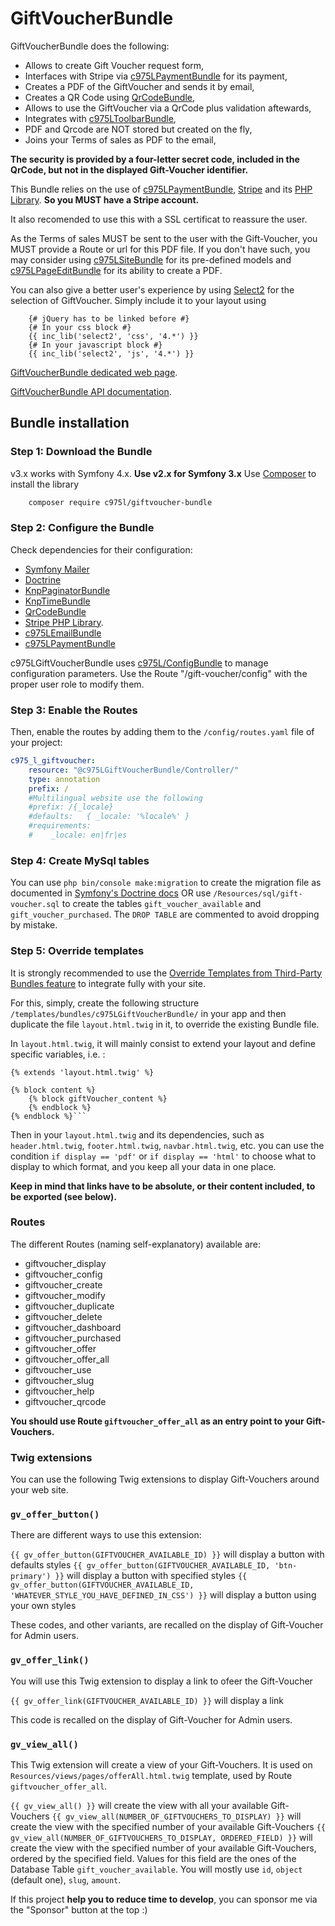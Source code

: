 # GiftVoucherBundle


GiftVoucherBundle does the following:

- Allows to create Gift Voucher request form,
- Interfaces with Stripe via [c975LPaymentBundle](https://github.com/975L/PaymentBundle) for its payment,
- Creates a PDF of the GiftVoucher and sends it by email,
- Creates a QR Code using [QrCodeBundle](https://github.com/endroid/qr-code),
- Allows to use the GiftVoucher via a QrCode plus validation aftewards,
- Integrates with [c975LToolbarBundle](https://github.com/975L/ToolbarBundle),
- PDF and Qrcode are NOT stored but created on the fly,
- Joins your Terms of sales as PDF to the email,

**The security is provided by a four-letter secret code, included in the QrCode, but not in the displayed Gift-Voucher identifier.**

This Bundle relies on the use of [c975LPaymentBundle](https://github.com/975L/PaymentBundle), [Stripe](https://stripe.com/) and its [PHP Library](https://github.com/stripe/stripe-php).
**So you MUST have a Stripe account.**

It also recomended to use this with a SSL certificat to reassure the user.

As the Terms of sales MUST be sent to the user with the Gift-Voucher, you MUST provide a Route or url for this PDF file. If you don't have such, you may consider using [c975LSiteBundle](https://github.com/975L/SiteBundle) for its pre-defined models and [c975LPageEditBundle](https://github.com/975L/PageEditBundle) for its ability to create a PDF.

You can also give a better user's experience by using [Select2](https://select2.org) for the selection of GiftVoucher. Simply include it to your layout using

```twig
    {# jQuery has to be linked before #}
    {# In your css block #}
    {{ inc_lib('select2', 'css', '4.*') }}
    {# In your javascript block #}
    {{ inc_lib('select2', 'js', '4.*') }}
```

[GiftVoucherBundle dedicated web page](https://975l.com/en/pages/gift-voucher-bundle).

[GiftVoucherBundle API documentation](https://975l.com/apidoc/c975L/GiftVoucherBundle.html).

## Bundle installation

### Step 1: Download the Bundle

v3.x works with Symfony 4.x. **Use v2.x for Symfony 3.x**
Use [Composer](https://getcomposer.org) to install the library

```bash
    composer require c975l/giftvoucher-bundle
```

### Step 2: Configure the Bundle

Check dependencies for their configuration:

- [Symfony Mailer](https://github.com/symfony/mailer)
- [Doctrine](https://github.com/doctrine/DoctrineBundle)
- [KnpPaginatorBundle](https://github.com/KnpLabs/KnpPaginatorBundle)
- [KnpTimeBundle](https://github.com/KnpLabs/KnpTimeBundle)
- [QrCodeBundle](https://github.com/endroid/qr-code)
- [Stripe PHP Library](https://github.com/stripe/stripe-php).
- [c975LEmailBundle](https://github.com/975L/EmailBundle)
- [c975LPaymentBundle](https://github.com/975L/PaymentBundle)

c975LGiftVoucherBundle uses [c975L/ConfigBundle](https://github.com/975L/ConfigBundle) to manage configuration parameters. Use the Route "/gift-voucher/config" with the proper user role to modify them.

### Step 3: Enable the Routes

Then, enable the routes by adding them to the `/config/routes.yaml` file of your project:

```yml
c975_l_giftvoucher:
    resource: "@c975LGiftVoucherBundle/Controller/"
    type: annotation
    prefix: /
    #Multilingual website use the following
    #prefix: /{_locale}
    #defaults:   { _locale: '%locale%' }
    #requirements:
    #    _locale: en|fr|es
```

### Step 4: Create MySql tables

You can use `php bin/console make:migration` to create the migration file as documented in [Symfony's Doctrine docs](https://symfony.com/doc/current/doctrine.html) OR use `/Resources/sql/gift-voucher.sql` to create the tables `gift_voucher_available` and `gift_voucher_purchased`. The `DROP TABLE` are commented to avoid dropping by mistake.

### Step 5: Override templates

It is strongly recommended to use the [Override Templates from Third-Party Bundles feature](http://symfony.com/doc/current/templating/overriding.html) to integrate fully with your site.

For this, simply, create the following structure `/templates/bundles/c975LGiftVoucherBundle/` in your app and then duplicate the file `layout.html.twig` in it, to override the existing Bundle file.

In `layout.html.twig`, it will mainly consist to extend your layout and define specific variables, i.e. :

```twig
{% extends 'layout.html.twig' %}

{% block content %}
    {% block giftVoucher_content %}
    {% endblock %}
{% endblock %}```
```

Then in your `layout.html.twig` and its dependencies, such as `header.html.twig`, `footer.html.twig`, `navbar.html.twig`, etc. you can use the condition `if display == 'pdf'` or `if display == 'html'` to choose what to display to which format, and you keep all your data in one place.

**Keep in mind that links have to be absolute, or their content included, to be exported (see below).**

### Routes

The different Routes (naming self-explanatory) available are:

- giftvoucher_display
- giftvoucher_config
- giftvoucher_create
- giftvoucher_modify
- giftvoucher_duplicate
- giftvoucher_delete
- giftvoucher_dashboard
- giftvoucher_purchased
- giftvoucher_offer
- giftvoucher_offer_all
- giftvoucher_use
- giftvoucher_slug
- giftvoucher_help
- giftvoucher_qrcode

**You should use Route `giftvoucher_offer_all` as an entry point to your Gift-Vouchers.**

### Twig extensions

You can use the following Twig extensions to display Gift-Vouchers around your web site.

### `gv_offer_button()`

There are different ways to use this extension:

`{{ gv_offer_button(GIFTVOUCHER_AVAILABLE_ID) }}` will display a button with defaults styles
`{{ gv_offer_button(GIFTVOUCHER_AVAILABLE_ID, 'btn-primary') }}` will display a button with specified styles
`{{ gv_offer_button(GIFTVOUCHER_AVAILABLE_ID, 'WHATEVER_STYLE_YOU_HAVE_DEFINED_IN_CSS') }}` will display a button using your own styles

These codes, and other variants, are recalled on the display of Gift-Voucher for Admin users.

### `gv_offer_link()`

You will use this Twig extension to display a link to ofeer the Gift-Voucher

`{{ gv_offer_link(GIFTVOUCHER_AVAILABLE_ID) }}` will display a link

This code is recalled on the display of Gift-Voucher for Admin users.

### `gv_view_all()`

This Twig extension will create a view of your Gift-Vouchers. It is used on `Resources/views/pages/offerAll.html.twig` template, used by Route `giftvoucher_offer_all`.

`{{ gv_view_all() }}` will create the view with all your available Gift-Vouchers
`{{ gv_view_all(NUMBER_OF_GIFTVOUCHERS_TO_DISPLAY) }}` will create the view with the specified number of your available Gift-Vouchers
`{{ gv_view_all(NUMBER_OF_GIFTVOUCHERS_TO_DISPLAY, ORDERED_FIELD) }}` will create the view with the specified number of your available Gift-Vouchers, ordered by the specified field. Values for this field are the ones of the Database Table `gift_voucher_available`. You will mostly use `id`, `object` (default one), `slug`, `amount`.

If this project **help you to reduce time to develop**, you can sponsor me via the "Sponsor" button at the top :)
